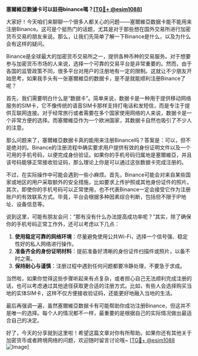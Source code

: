 **塞爾維亞數據卡可以註冊binance嗎？[[TG💪+ @esim1088](https://t.me/s/esim1088)]**

大家好！今天咱们来聊聊一个很多人都关心的问题——塞爾維亞数据卡能不能用来注册Binance。这可是个挺热门的话题，尤其是对于那些想在国外交易所进行加密货币交易的朋友来说。那么，让我们先简单了解一下Binance是什么，以及为什么会有这样的疑问。

Binance是全球最大的加密货币交易所之一，提供各种币种的交易服务。对于想要参与加密货币市场的人来说，选择一个可靠的交易平台是非常重要的。然而，由于各国的监管政策不同，很多平台对用户的注册地有一定的限制。这就让不少朋友开始思考，如果我手头有一张塞爾維亞的数据卡，是不是就能顺利注册Binance了呢？

首先，我们需要明白什么是“数据卡”。简单来说，数据卡是一种用于提供移动网络服务的SIM卡，它不像传统的语音SIM卡那样支持打电话和发短信，而是专注于提供互联网连接。对于经常旅行或者需要在多个国家使用网络的人来说，数据卡是一个非常方便的选择。而塞爾維亞作为一个欧洲国家，其数据卡自然也吸引了不少人的注意。

那么问题来了，塞爾維亞数据卡真的能用来注册Binance吗？答案是：可以，但不是绝对的。Binance的注册流程中确实要求用户提供有效的身份证明文件以及一个可用的手机号码，以便完成身份验证。如果你的手机号码归属地是塞爾維亞，并且该号码能够正常接收验证码，那么理论上你是可以通过这张数据卡完成注册的。

不过，在实际操作中可能会遇到一些小麻烦。首先，Binance可能会对来自某些国家或地区的用户采取额外的安全措施，比如要求上传护照或其他身份证件的照片。其次，即使你的手机号码可以正常使用，也不代表Binance一定会接受它作为注册账户的有效联系方式。毕竟，平台会根据多种因素综合判断，包括但不限于IP地址、设备信息等。

说到这里，可能有朋友会问：“那有没有什么办法提高成功率呢？”其实，除了确保你的手机号码正常工作外，还可以考虑以下几点：

1. **使用稳定可靠的网络环境**：尽量避免使用公共Wi-Fi，选择一个信号强、稳定性好的私人网络进行操作。
2. **准备齐全的身份证明材料**：提前准备好清晰的身份证件扫描件或照片，以备不时之需。
3. **保持耐心与谨慎**：注册过程中遇到任何问题都要冷静处理，不要急于求成。

当然啦，如果你觉得这些步骤听起来有点复杂，或者担心自己无法顺利完成注册的话，也可以考虑通过其他途径获取更合适的注册方式。比如，有些人会选择购买当地的实体SIM卡，这样不仅方便接收验证码，还能更好地融入当地的生活。

最后再强调一遍，虽然塞爾維亞数据卡有可能帮助你成功注册Binance，但这并不是唯一的选择。每个人的情况都不一样，最重要的是根据自己的实际情况做出最适合自己的决定。

好了，今天的分享就到这里啦！希望这篇文章对你有所帮助。如果你还有其他关于加密货币或者跨境网络的问题，欢迎随时留言讨论哦~ [[TG💪+ @esim1088](https://t.me/s/esim1088) ![Image](https://i.postimg.cc/4NQfJmqS/Snipaste-2025-05-13-00-14-12.png)]